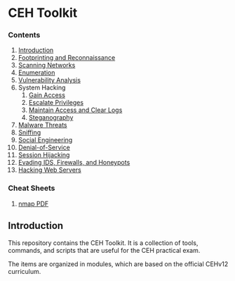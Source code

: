 # CEH Toolkit

### Contents
1. [Introduction](#introduction)
2. [Footprinting and Reconnaissance](./modules/02-footprinting-and-reconnaissance/02-overview.md)
3. [Scanning Networks](./modules/03-scanning-networks/03-overview.md)
4. [Enumeration](./modules/04-enumeration/04-overview.md)
5. [Vulnerability Analysis](./modules/05-vulnerability-analysis/05-overview.md)
6. System Hacking
   1. [Gain Access](./modules/06-system-hacking/06-01-gain-access.md)
   2. [Escalate Privileges](./modules/06-system-hacking/06-02-escalate-privileges.md)
   3. [Maintain Access and Clear Logs](./modules/06-system-hacking/06-03-maintain-access-and-cover-tracks.md)
   4. [Steganography](./modules/06-system-hacking/06-04-steganography.md)
7. [Malware Threats](./modules/07-malware-threats/07-overview.md)
8. [Sniffing](./modules/08-sniffing/08-overview.md)
9. [Social Engineering](./modules/09-social-engineering/09-overview.md)
10. [Denial-of-Service](./modules/10-denial-of-service/10-overview.md)
11. [Session Hijacking](./modules/11-session-hijacking/11-overview.md)
12. [Evading IDS, Firewalls, and Honeypots](./modules/12-evading-ids-firewalls-honeypots/12-overview.md)
13. [Hacking Web Servers](./modules/13-hacking-web-servers/13-overview.md)
### Cheat Sheets
1. [nmap PDF](./cheat-sheets/nmap_cheet_sheet_v7.pdf)

## Introduction
This repository contains the CEH Toolkit. It is a collection of tools, commands, and scripts that are useful for the CEH practical exam. 

The items are organized in modules, which are based on the official CEHv12 curriculum.